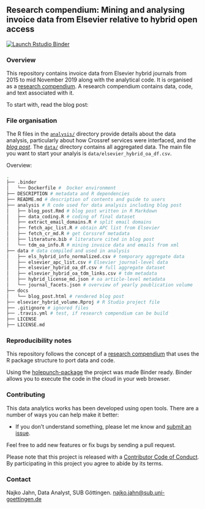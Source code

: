 ## Research compendium: Mining and analysing invoice data from Elsevier relative to hybrid open access

<!-- badges: start -->
  [![Launch Rstudio Binder](http://mybinder.org/badge_logo.svg)](https://mybinder.org/v2/gh/njahn82/elsevier_hybrid_volume/master?urlpath=rstudio)
  <!-- badges: end -->

### Overview

This repository contains invoice data from Elsevier hybrid journals from 2015 to mid November 2019 along with the analytical code. It is organised as a [research compendium](https://doi.org/10.7287/peerj.preprints.3192v2). A research compendium contains data, code, and text associated with it. 

To start with, read the blog post:


### File organisation

The R files in the [`analysis/`](analysis/) directory provide details about the data analysis, particularly about how Crossref services were interfaced, and the [*blog post*](analysis/paper.md). The [`data/`](data/) directory contains all aggregated data. The main file you want to start your analyis is `data/elsevier_hybrid_oa_df.csv`.

Overview:

```bash
.
├── .binder
│   └── Dockerfile #  Docker environment
├── DESCRIPTION # metadata and R dependencies
├── README.md # description of contents and guide to users
├── analysis # R code used for data analysis including blog post
│   ├── blog_post.Rmd # blog post written in R Markdown
│   ├── data_coding.R # coding of final dataset
│   ├── extract_email_domains.R # split email domains
│   ├── fetch_apc_list.R # obtain APC list from Elsevier
│   ├── fetch_cr_md.R # get Corssref metadata
│   ├── literature.bib # literature cited in blog post
│   └── tdm_oa_info.R # mining invoice data and emails from xml
├── data # data compiled and used in analysis
│   ├── els_hybrid_info_normalized.csv # temporary aggregate data
│   ├── elsevier_apc_list.csv # Elsevier journal-level data
│   ├── elsevier_hybrid_oa_df.csv # full aggregate dataset
│   ├── elsevier_hybrid_oa_tdm_links.csv # tdm metadata
│   ├── hybrid_license_md.json # oa article-level metadata
│   └── journal_facets.json # overview of yearly poublication volume
├── docs
│   └── blog_post.html # rendered blog post
├── elsevier_hybrid_volume.Rproj # R Studio project file
├── .gitignore # ignored files
├── .travis.yml # test, if research compendium can be build
├── LICENSE
├── LICENSE.md
```

### Reproducibility notes

This repository follows the concept of a [research compendium](https://doi.org/10.7287/peerj.preprints.3192v2) that uses the R package structure to port data and code. 

Using the [holepunch-package](https://github.com/karthik/holepunch) the project was made Binder ready. Binder allows you to execute the code in the cloud in your web browser.

### Contributing

This data analytics works has been developed using open tools. There are a number of ways you can help make it better:

- If you don’t understand something, please let me know and [submit an issue](https://github.com/subugoe/oa2020cadata).

Feel free to add new features or fix bugs by sending a pull request.

Please note that this project is released with a   [Contributor Code of Conduct](CODE_OF_CONDUCT.md). By participating in this project you agree to abide by its terms.

### Contact

Najko Jahn, Data Analyst, SUB Göttingen. najko.jahn@sub.uni-goettingen.de
